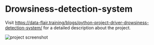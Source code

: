 # Drowsiness-detection-system

Visit https://data-flair.training/blogs/python-project-driver-drowsiness-detection-system/ for a detailed description about the project.

![project screenshot](screenshot.gif)
